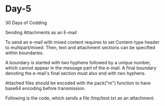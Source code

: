 # Day-5
30 Days of Codding 





Sending Attachments as an E-mail

To send an e-mail with mixed content requires to set Content-type header to multipart/mixed. Then, text and attachment sections can be specified within boundaries.

A boundary is started with two hyphens followed by a unique number, which cannot appear in the message part of the e-mail. A final boundary denoting the e-mail's final section must also end with two hyphens.

Attached files should be encoded with the pack("m") function to have base64 encoding before transmission.


Following is the code, which sends a file /tmp/test.txt as an attachment. 
